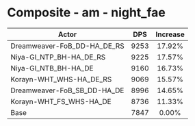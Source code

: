 # Composite - am - night_fae
| Actor | DPS | Increase |
|---|:---:|:---:|
|Dreamweaver-FoB_DD-HA_DE_RS|9253|17.92%|
|Niya-GI_NTP_BH-HA_DE_RS|9225|17.57%|
|Niya-GI_NTB_BH-HA_DE|9160|16.73%|
|Korayn-WHT_WHS-HA_DE_RS|9069|15.57%|
|Dreamweaver-FoB_SB_DD-HA_DE|8996|14.65%|
|Korayn-WHT_FS_WHS-HA_DE|8736|11.33%|
|Base|7847|0.00%|
